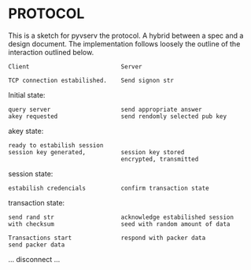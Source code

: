 # PROTOCOL

 This is a sketch for pyvserv the protocol. A hybrid between a spec and a design
document. The implementation follows loosely the outline of the interaction
outlined below.

    Client                          Server

    TCP connection estabilished.    Send signon str

Initial state:

    query server                    send appropriate answer
    akey requested                  send rendomly selected pub key

akey state:

    ready to estabilish session
    session key generated,          session key stored
                                    encrypted, transmitted
session state:

    estabilish credencials          confirm transaction state

transaction state:

    send rand str                   acknowledge estabilished session
    with checksum                   seed with random amount of data

    Transactions start              respond with packer data
    send packer data

... disconnect ...
